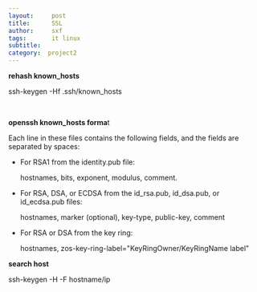 ```yaml
---
layout:     post
title:      SSL
author:     sxf
tags: 		it linux
subtitle:  	
category:  project2
---
```

<!-- Start Writing Below in Markdown -->

**rehash known\_hosts**

ssh-keygen -Hf .ssh/known\_hosts

 

**openssh known\_hosts forma**t

Each line in these files contains the following fields, and the fields are separated by spaces: 

-   For RSA1 from the identity.pub file: 

    hostnames, bits, exponent, modulus, comment.

-   For RSA, DSA, or ECDSA from the id\_rsa.pub, id\_dsa.pub, or id\_ecdsa.pub files:

    hostnames, marker (optional), key-type, public-key, comment

-   For RSA or DSA from the key ring: 

    hostnames, zos-key-ring-label="KeyRingOwner/KeyRingName label"



**search host**

ssh-keygen -H -F hostname/ip

